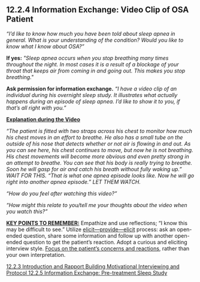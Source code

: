 ## 12.2.4 Information Exchange: Video Clip of OSA Patient

_“I’d like to know how much you have been told about sleep apnea in general. What is your understanding of the condition? Would you like to know what I know about OSA?”_

**If yes:** _"Sleep apnea occurs when you stop breathing many times throughout the night. In most cases it is a result of a blockage of your throat that keeps air from coming in and going out. This makes you stop breathing."_

**Ask permission for information exchange.** _“I have a video clip of an individual during his overnight sleep study. It illustrates what actually happens during an episode of sleep apnea. I’d like to show it to you, if that’s all right with you.”_

**<u>Explanation during the Video</u>**

_“The patient is fitted with two straps across his chest to monitor how much his chest moves in an effort to breathe. He also has a small tube on the outside of his nose that detects whether or not air is flowing in and out. As you can see here, his chest continues to move, but now he is not breathing. His chest movements will become more obvious and even pretty strong in an attempt to breathe. You can see that his body is really trying to breathe. Soon he will gasp for air and catch his breath without fully waking up.” WAIT FOR THIS. “That is what one apnea episode looks like. Now he will go right into another apnea episode.” LET THEM WATCH._

_“How do you feel after watching this video?”_

_“How might this relate to you/tell me your thoughts about the video when you watch this?”_

<div class="bs-callout bs-callout-info">
  <p>
    <strong><u>KEY POINTS TO REMEMBER:</u></strong>
    Empathize and use reflections; “I know this may be difficult to see.” Utilize <u>elicit—provide—elicit</u> process: ask an open-ended question, share some information and follow up with another open-ended question to get the patient’s reaction. Adopt a curious and eliciting interview style. <u>Focus on the patient’s concerns and reactions</u>, rather than your own interpretation.
  </p>
</div>

<div class="center">
<div class="btn-group">
  <a href=":pages_path:/manuals/motivational-interviewing/12-02-03-introduction-rapport-building.md" class="btn btn-default">
    <span class="glyphicon glyphicon-chevron-left"></span>
    12.2.3 Introduction and Rapport Building
  </a>

  <a href=":pages_path:/manuals/motivational-interviewing" class="btn btn-default">
    <span class="glyphicon glyphicon-chevron-up"></span>
    Motivational Interviewing and Protocol
  </a>

  <a href=":pages_path:/motivational-interviewing/12-02-05-00-info-exchange-pretreatment-sleep-study.md" class="btn btn-success">
    <span class="glyphicon glyphicon-chevron-right"></span>
    12.2.5 Information Exchange: Pre-treatment Sleep Study
  </a>
</div>
</div>
